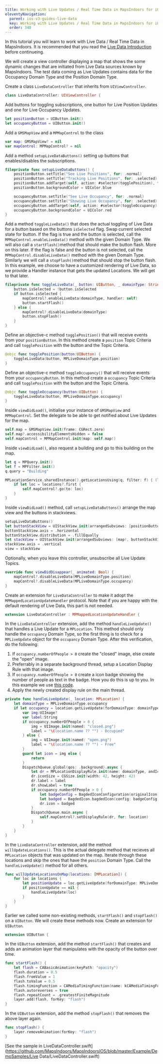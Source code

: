 ```yaml
---
title: Working with Live Updates / Real Time Data in MapsIndoors for iOS
eleventyNavigation:
  parent: ios-v3-guides-live-data
  key: Working with Live Updates / Real Time Data in MapsIndoors for iOS
  order: 340
---
```


In this tutorial you will learn to work with Live Data / Real Time Data in MapsIndoors. It is recommended that you read the [Live Data Introduction](../../introductions/live-data) before continueing.

We will create a view controller displaying a map that shows the some dynamic changes that are initiated from Live Data sources known by MapsIndoors. The test data coming as Live Updates contains data for the Occupancy Domain Type and the Position Domain Type.

Create a class `LiveDataController` that inherits from `UIViewController`.

```swift
class LiveDataController: UIViewController {
```

Add buttons for toggling subscriptions, one button for Live Position Updates and one for Live Occupancy Updates.

```swift
let positionButton = UIButton.init()
let occupancyButton = UIButton.init()
```

Add a `GMSMapView` and a `MPMapControl` to the class

```swift
var map: GMSMapView? = nil
var mapControl: MPMapControl? = nil
```

Add a method `setupLiveDataButtons()` setting up buttons that enables/disables the subscriptions.

```swift
fileprivate func setupLiveDataButtons() {
    positionButton.setTitle("See Live Positions", for: .normal)
    positionButton.setTitle("Tracking Live Positions", for: .selected)
    positionButton.addTarget(self, action: #selector(togglePosition), for: .touchUpInside)
    positionButton.backgroundColor = UIColor.blue

    occupancyButton.setTitle("See Live Occupancy", for: .normal)
    occupancyButton.setTitle("Showing Live Occupancy", for: .selected)
    occupancyButton.addTarget(self, action: #selector(toggleOccupancy), for: .touchUpInside)
    occupancyButton.backgroundColor = UIColor.red
}
```

Add a method `toggleLiveData()` that does the actual toggling of Live Data for a button based on the buttons `isSelected` flag. Swap current selected state for button. If the flag is true and the button is selected, call the `MPMapControl.enableLiveData()` method with the given Domain Type. We will also call a `startFlash()`method that should make the button flash. More on this later. If the flag is false and the button is not selected, call the `MPMapControl.disableLiveData()` method with the given Domain Type. Similarly we will call a `stopFlash()`method that should stop the button flash. In this example, we choose to have a customized rendering of Live Data, so we provide a Handler instance that gets the updated Locations. We will get to that later.

```swift
fileprivate func toggleLiveData(_ button: UIButton, _ domainType: String) {
    button.isSelected = !button.isSelected
    if button.isSelected {
        mapControl?.enableLiveData(domainType, handler: self)
        button.startFlash()
    } else {
        mapControl?.disableLiveData(domainType)
        button.stopFlash()
    }
}
```

Define an objective-c method `togglePosition()` that will receive events from your `positionButton`. In this method create a `position` Topic Criteria and call `togglePosition` with the button and the Topic Criteria.

```swift
@objc func togglePosition(button:UIButton) {
    toggleLiveData(button, MPLiveDomainType.position)
}
```

Define an objective-c method `toggleOccupancy()` that will receive events from your `occupancyButton`. In this method create a `occupancy` Topic Criteria and call `togglePosition` with the button and the Topic Criteria.

```swift
@objc func toggleOccupancy(button:UIButton) {
    toggleLiveData(button, MPLiveDomainType.occupancy)
}
```

Inside `viewDidLoad()`, initialise your instance of `GMSMapView` and `MPMapControl`. Set the delegate to be able to get notified about Live Updates for the map.

```swift
self.map = GMSMapView.init(frame: CGRect.zero)
self.map?.accessibilityElementsHidden = false
self.mapControl = MPMapControl.init(map: self.map!)
```

Inside `viewDidLoad()`, also request a building and go to this building on the map.

```swift
let q = MPQuery.init()
let f = MPFilter.init()
q.query = "Building"

MPLocationService.sharedInstance().getLocationsUsing(q, filter: f) { (locations, error) in
    if let loc = locations?.first {
        self.mapControl?.go(to: loc)
    }
}
```

Inside `viewDidLoad()` method, call `setupLiveDataButtons()` arrange the map view and the buttons in stackviews.

```swift
setupLiveDataButtons()
let buttonStackView = UIStackView.init(arrangedSubviews: [positionButton, occupancyButton])
buttonStackView.axis = .horizontal
buttonStackView.distribution = .fillEqually
let stackView = UIStackView.init(arrangedSubviews: [map!, buttonStackView])
stackView.axis = .vertical
view = stackView

```

Optionally, when you leave this controller, unsubscribe all Live Update Topics.

```swift
override func viewDidDisappear(_ animated: Bool) {
    mapControl?.disableLiveData(MPLiveDomainType.position)
    mapControl?.disableLiveData(MPLiveDomainType.occupancy)
}
```

Create an extension for `LiveDataController` to make it adopt the `MPMappedLocationUpdateHandler` protocol. Note that if you are happy with the default rendering of Live Data, this part is not needed.

```swift
extension LiveDataController : MPMappedLocationUpdateHandler {
```

In the `LiveDataController` extension, add the method `handleLiveUpdate()` that handles a Live Update for a `MPLocation`. This method should only handle the `occupancy` Domain Type, so the first thing is to check for a `MPLiveUpdate` object for the `occupancy` Domain Type. After this verification, do the following:

1. If `occupancy.numberOfPeople > 0` create the "closed" image, else create the "open" image.
1. Preferrably in a separate background thread, setup a Location Display Rule with that image.
1. If `occupancy.numberOfPeople > 0` create a icon badge showing the number of people as text in the badge. How you do this is up to you. In this example we use [this code](https://github.com/MapsIndoors/MapsIndoorsUtils).
1. Apply the newly created display rule on the main thread.

```swift
private func handleLiveUpdate(_ location: MPLocation) {
    let domainType = MPLiveDomainType.occupancy
    if let occupancy = location.getLiveUpdate(forDomainType: domainType) as? MPOccupancyLiveUpdate {
        var img:UIImage?
        var label:String
        if occupancy.numberOfPeople > 0 {
            img = UIImage.init(named: "closed.png")
            label = "\(location.name ?? "") - Occupied"
        } else {
            img = UIImage.init(named: "open.png")
            label = "\(location.name ?? "") - Free"
        }
        guard let icon = img else {
            return
        }
        DispatchQueue.global(qos: .background).async {
            let dr = MPLocationDisplayRule.init(name: domainType, andIcon: icon, andZoomLevelOn: 15)!
            dr.iconSize = CGSize.init(width: 42, height: 42)
            dr.label = label
            dr.showLabel = true
            if occupancy.numberOfPeople > 0 {
                let badgeConfig = BagdedIconConfiguration(originalIcon:icon, badgeText:"\(occupancy.numberOfPeople)")
                let badged = BagdedIcon.bagdedIcon(config: badgeConfig)
                dr.icon = badged
            }
            DispatchQueue.main.async {
                self.mapControl?.setDisplayRule(dr, for: location)
            }
        }
    }
}
```

In the `LiveDataController` extension, add the method `willUpdateLocations()`. This is the actual delegate method that recieves all `MPLocation` objects that was updated on the map. Iterate through these locations and skip the ones that have the `position` Domain Type. Call the `handleLiveUpdate()` method for all others.

```swift
func willUpdateLocationsOnMap(locations: [MPLocation]) {
    for loc in locations {
        let positionUpdate = loc.getLiveUpdate(forDomainType: MPLiveDomainType.position)
        if positionUpdate == nil {
            handleLiveUpdate(loc)
        }
    }
}

```

Earlier we called some non-existing methods, `startFlash()` and `stopFlash()` on a `UIButton`. We will create these methods now. Create an extension for `UIButton`.

```swift
extension UIButton {
```

In the `UIButton` extension, add the method `startFlash()` that creates and adds an animation layer that manipulates with the opacity of the button over time.

```swift
func startFlash() {
    let flash = CABasicAnimation(keyPath: "opacity")
    flash.duration = 0.5
    flash.fromValue = 1
    flash.toValue = 0.5
    flash.timingFunction = CAMediaTimingFunction(name: kCAMediaTimingFunctionEaseInEaseOut)
    flash.autoreverses = true
    flash.repeatCount = .greatestFiniteMagnitude
    layer.add(flash, forKey: "flash")
}
```

In the `UIButton` extension, add the method `stopFlash()` that removes the above layer again.

```swift
func stopFlash() {
    layer.removeAnimation(forKey: "flash")
}
```

[See the sample in LiveDataController.swift](https://github.com/MapsIndoors/MapsIndoorsIOS/blob/master/Example/DemoSamples/Live Data/LiveDataController.swift)
